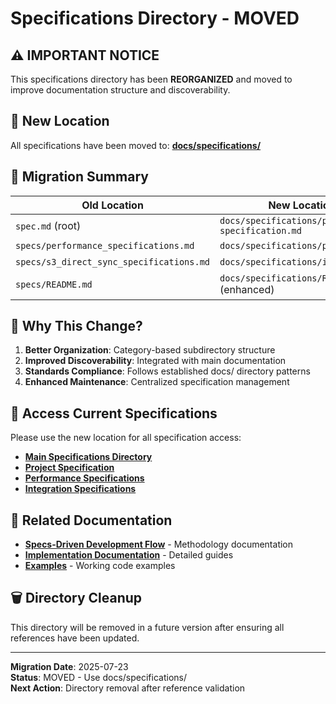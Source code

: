 # Specifications Directory - MOVED

## ⚠️ IMPORTANT NOTICE

This specifications directory has been **REORGANIZED** and moved to improve documentation structure and discoverability.

## 🔄 New Location

All specifications have been moved to:
**[docs/specifications/](../docs/specifications/README.md)**

## 📂 Migration Summary

| Old Location | New Location | Status |
|--------------|--------------|--------|
| `spec.md` (root) | `docs/specifications/project-specification.md` | ✅ Moved |
| `specs/performance_specifications.md` | `docs/specifications/performance/` | ✅ Moved |
| `specs/s3_direct_sync_specifications.md` | `docs/specifications/integration/` | ✅ Moved |
| `specs/README.md` | `docs/specifications/README.md` (enhanced) | ✅ Consolidated |

## 🎯 Why This Change?

1. **Better Organization**: Category-based subdirectory structure
2. **Improved Discoverability**: Integrated with main documentation
3. **Standards Compliance**: Follows established docs/ directory patterns
4. **Enhanced Maintenance**: Centralized specification management

## 📖 Access Current Specifications

Please use the new location for all specification access:
- **[Main Specifications Directory](../docs/specifications/README.md)**
- **[Project Specification](../docs/specifications/project-specification.md)**
- **[Performance Specifications](../docs/specifications/performance/)**
- **[Integration Specifications](../docs/specifications/integration/)**

## 🔗 Related Documentation

- **[Specs-Driven Development Flow](../docs/specs-driven-flow/README.md)** - Methodology documentation
- **[Implementation Documentation](../docs/README.md)** - Detailed guides
- **[Examples](../examples/)** - Working code examples

## 🗑️ Directory Cleanup

This directory will be removed in a future version after ensuring all references have been updated.

---

**Migration Date**: 2025-07-23  
**Status**: MOVED - Use docs/specifications/  
**Next Action**: Directory removal after reference validation